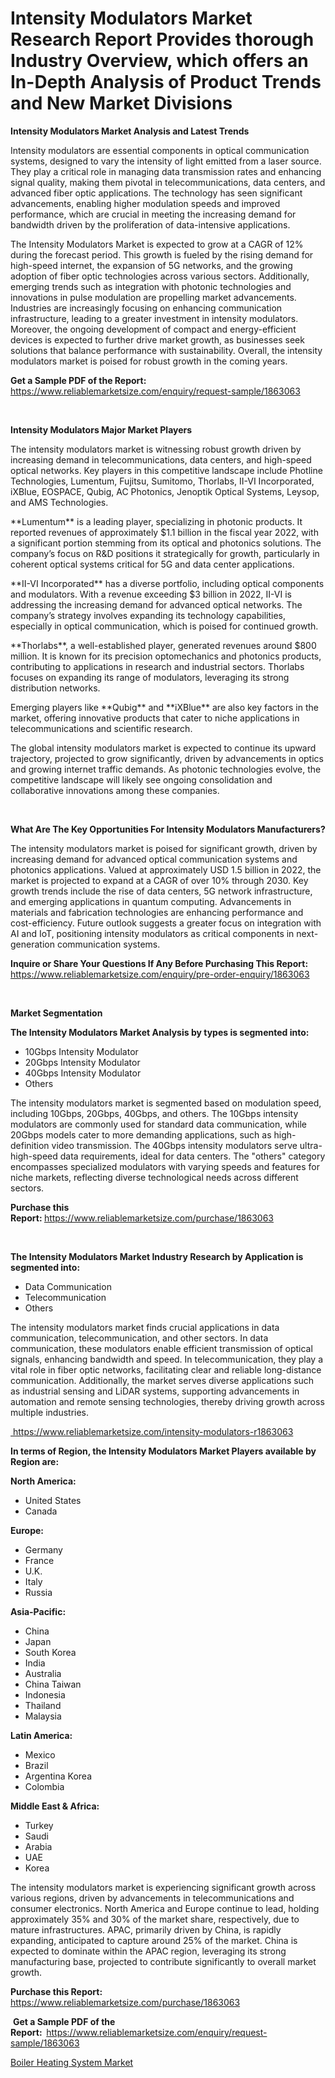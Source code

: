 <p><h1>Intensity Modulators Market Research Report Provides thorough Industry Overview, which offers an In-Depth Analysis of Product Trends and New Market Divisions</h1></p><p><strong>Intensity Modulators Market Analysis and Latest Trends</strong></p>
<p><p>Intensity modulators are essential components in optical communication systems, designed to vary the intensity of light emitted from a laser source. They play a critical role in managing data transmission rates and enhancing signal quality, making them pivotal in telecommunications, data centers, and advanced fiber optic applications. The technology has seen significant advancements, enabling higher modulation speeds and improved performance, which are crucial in meeting the increasing demand for bandwidth driven by the proliferation of data-intensive applications.</p><p>The Intensity Modulators Market is expected to grow at a CAGR of 12% during the forecast period. This growth is fueled by the rising demand for high-speed internet, the expansion of 5G networks, and the growing adoption of fiber optic technologies across various sectors. Additionally, emerging trends such as integration with photonic technologies and innovations in pulse modulation are propelling market advancements. Industries are increasingly focusing on enhancing communication infrastructure, leading to a greater investment in intensity modulators. Moreover, the ongoing development of compact and energy-efficient devices is expected to further drive market growth, as businesses seek solutions that balance performance with sustainability. Overall, the intensity modulators market is poised for robust growth in the coming years.</p></p>
<p><strong>Get a Sample PDF of the Report:&nbsp;</strong> <a href="https://www.reliablemarketsize.com/enquiry/request-sample/1863063?utm_campaign=2526&utm_medium=2&utm_source=Github&utm_content=ia&utm_term=10042025&utm_id=intensity-modulators">https://www.reliablemarketsize.com/enquiry/request-sample/1863063</a></p>
<p>&nbsp;</p>
<p><strong>Intensity Modulators Major Market Players</strong></p>
<p><p>The intensity modulators market is witnessing robust growth driven by increasing demand in telecommunications, data centers, and high-speed optical networks. Key players in this competitive landscape include Photline Technologies, Lumentum, Fujitsu, Sumitomo, Thorlabs, II-VI Incorporated, iXBlue, EOSPACE, Qubig, AC Photonics, Jenoptik Optical Systems, Leysop, and AMS Technologies.</p><p>**Lumentum** is a leading player, specializing in photonic products. It reported revenues of approximately $1.1 billion in the fiscal year 2022, with a significant portion stemming from its optical and photonics solutions. The company’s focus on R&D positions it strategically for growth, particularly in coherent optical systems critical for 5G and data center applications.</p><p>**II-VI Incorporated** has a diverse portfolio, including optical components and modulators. With a revenue exceeding $3 billion in 2022, II-VI is addressing the increasing demand for advanced optical networks. The company’s strategy involves expanding its technology capabilities, especially in optical communication, which is poised for continued growth.</p><p>**Thorlabs**, a well-established player, generated revenues around $800 million. It is known for its precision optomechanics and photonics products, contributing to applications in research and industrial sectors. Thorlabs focuses on expanding its range of modulators, leveraging its strong distribution networks.</p><p>Emerging players like **Qubig** and **iXBlue** are also key factors in the market, offering innovative products that cater to niche applications in telecommunications and scientific research.</p><p>The global intensity modulators market is expected to continue its upward trajectory, projected to grow significantly, driven by advancements in optics and growing internet traffic demands. As photonic technologies evolve, the competitive landscape will likely see ongoing consolidation and collaborative innovations among these companies.</p></p>
<p>&nbsp;</p>
<p><strong>What Are The Key Opportunities For Intensity Modulators Manufacturers?</strong></p>
<p><p>The intensity modulators market is poised for significant growth, driven by increasing demand for advanced optical communication systems and photonics applications. Valued at approximately USD 1.5 billion in 2022, the market is projected to expand at a CAGR of over 10% through 2030. Key growth trends include the rise of data centers, 5G network infrastructure, and emerging applications in quantum computing. Advancements in materials and fabrication technologies are enhancing performance and cost-efficiency. Future outlook suggests a greater focus on integration with AI and IoT, positioning intensity modulators as critical components in next-generation communication systems.</p></p>
<p><strong>Inquire or Share Your Questions If Any Before Purchasing This Report:</strong> <a href="https://www.reliablemarketsize.com/enquiry/pre-order-enquiry/1863063?utm_campaign=2526&utm_medium=2&utm_source=Github&utm_content=ia&utm_term=10042025&utm_id=intensity-modulators">https://www.reliablemarketsize.com/enquiry/pre-order-enquiry/1863063</a></p>
<p>&nbsp;</p>
<p><strong>Market Segmentation</strong></p>
<p><strong>The Intensity Modulators Market Analysis by types is segmented into:</strong></p>
<p><ul><li>10Gbps Intensity Modulator</li><li>20Gbps Intensity Modulator</li><li>40Gbps Intensity Modulator</li><li>Others</li></ul></p>
<p><p>The intensity modulators market is segmented based on modulation speed, including 10Gbps, 20Gbps, 40Gbps, and others. The 10Gbps intensity modulators are commonly used for standard data communication, while 20Gbps models cater to more demanding applications, such as high-definition video transmission. The 40Gbps intensity modulators serve ultra-high-speed data requirements, ideal for data centers. The "others" category encompasses specialized modulators with varying speeds and features for niche markets, reflecting diverse technological needs across different sectors.</p></p>
<p><strong>Purchase this Report:&nbsp;</strong><a href="https://www.reliablemarketsize.com/purchase/1863063?utm_campaign=2526&utm_medium=2&utm_source=Github&utm_content=ia&utm_term=10042025&utm_id=intensity-modulators">https://www.reliablemarketsize.com/purchase/1863063</a></p>
<p>&nbsp;</p>
<p><strong>The Intensity Modulators Market Industry Research by Application is segmented into:</strong></p>
<p><ul><li>Data Communication</li><li>Telecommunication</li><li>Others</li></ul></p>
<p><p>The intensity modulators market finds crucial applications in data communication, telecommunication, and other sectors. In data communication, these modulators enable efficient transmission of optical signals, enhancing bandwidth and speed. In telecommunication, they play a vital role in fiber optic networks, facilitating clear and reliable long-distance communication. Additionally, the market serves diverse applications such as industrial sensing and LiDAR systems, supporting advancements in automation and remote sensing technologies, thereby driving growth across multiple industries.</p></p>
<p><a href="https://www.reliablemarketsize.com/intensity-modulators-r1863063?utm_campaign=2526&utm_medium=2&utm_source=Github&utm_content=ia&utm_term=10042025&utm_id=intensity-modulators">&nbsp;https://www.reliablemarketsize.com/intensity-modulators-r1863063</a></p>
<p><strong>In terms of Region, the Intensity Modulators Market Players available by Region are:</strong></p>
<p>
    <p> <strong> North America: </strong>
        <ul>
            <li>United States</li>
            <li>Canada</li>
        </ul>
        </p> 
    <p> <strong> Europe: </strong>
        <ul>
            <li>Germany</li>
            <li>France</li>
            <li>U.K.</li>
            <li>Italy</li>
            <li>Russia</li>
        </ul>
        </p> 
    <p> <strong> Asia-Pacific: </strong>
        <ul>
            <li>China</li>
            <li>Japan</li>
            <li>South Korea</li>
            <li>India</li>
            <li>Australia</li>
            <li>China Taiwan</li>
            <li>Indonesia</li>
            <li>Thailand</li>
            <li>Malaysia</li>
        </ul>
        </p> 
    <p> <strong> Latin America: </strong>
        <ul>
            <li>Mexico</li>
            <li>Brazil</li>
            <li>Argentina Korea</li>
            <li>Colombia</li>
        </ul>
        </p> 
    <p> <strong> Middle East & Africa: </strong>
        <ul>
            <li>Turkey</li>
            <li>Saudi</li>
            <li>Arabia</li>
            <li>UAE</li>
            <li>Korea</li>
        </ul>
    </p>
    </p>
<p><p>The intensity modulators market is experiencing significant growth across various regions, driven by advancements in telecommunications and consumer electronics. North America and Europe continue to lead, holding approximately 35% and 30% of the market share, respectively, due to mature infrastructures. APAC, primarily driven by China, is rapidly expanding, anticipated to capture around 25% of the market. China is expected to dominate within the APAC region, leveraging its strong manufacturing base, projected to contribute significantly to overall market growth. </p></p>
<p><strong>Purchase this Report: </strong><a href="https://www.reliablemarketsize.com/purchase/1863063?utm_campaign=2526&utm_medium=2&utm_source=Github&utm_content=ia&utm_term=10042025&utm_id=intensity-modulators">https://www.reliablemarketsize.com/purchase/1863063</a></p>
<p>&nbsp;<strong>Get a Sample PDF of the Report:&nbsp;&nbsp;</strong><a href="https://www.reliablemarketsize.com/enquiry/request-sample/1863063?utm_campaign=2526&utm_medium=2&utm_source=Github&utm_content=ia&utm_term=10042025&utm_id=intensity-modulators">https://www.reliablemarketsize.com/enquiry/request-sample/1863063</a></p>
<p><strong></strong></p>
<p><p><a href="https://github.com/abbasgwiltke/Market-Research-Report-List-1/blob/main/boiler-heating-system-market.md?utm_campaign=2526&utm_medium=2&utm_source=Github&utm_content=ia&utm_term=10042025&utm_id=intensity-modulators">Boiler Heating System Market</a></p></p>